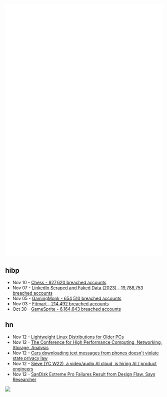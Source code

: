 ![Metrics](https://raw.githubusercontent.com/phixion/phixion/master/metrics.svg)

## hibp

<!--
for https://github.com/phixion/phixion/blob/main/.github/workflows/feeds.yml
-->
<!--START_SECTION:haveibeenpwnd-->
- Nov 10 - [Chess - 827,620 breached accounts](https://haveibeenpwned.com/PwnedWebsites#Chess)
- Nov 07 - [LinkedIn Scraped and Faked Data (2023) - 19,788,753 breached accounts](https://haveibeenpwned.com/PwnedWebsites#LinkedInScrape2023)
- Nov 05 - [GamingMonk - 654,510 breached accounts](https://haveibeenpwned.com/PwnedWebsites#GamingMonk)
- Nov 03 - [Fitmart - 214,492 breached accounts](https://haveibeenpwned.com/PwnedWebsites#Fitmart)
- Oct 30 - [GameSprite - 6,164,643 breached accounts](https://haveibeenpwned.com/PwnedWebsites#GameSprite)
<!--END_SECTION:haveibeenpwnd-->

## hn

<!--
for https://github.com/phixion/phixion/blob/main/.github/workflows/feeds.yml
-->
<!--START_SECTION:hn-->
- Nov 12 - [Lightweight Linux Distributions for Older PCs](https://www.freecodecamp.org/news/lightweight-linux-distributions-for-your-pc/)
- Nov 12 - [The Conference for High Performance Computing, Networking, Storage, Analysis](https://sc23.supercomputing.org/)
- Nov 12 - [Cars downloading text messages from phones doesn't violate state privacy law](https://arstechnica.com/tech-policy/2023/11/five-big-carmakers-beat-lawsuits-alleging-infotainment-systems-invade-privacy/)
- Nov 12 - [Sieve (YC W22), a video/audio AI cloud, is hiring AI / product engineers](https://sievedata.com/about/jobs)
- Nov 12 - [SanDisk Extreme Pro Failures Result from Design Flaw, Says Researcher](https://www.tomshardware.com/news/sandisk-extreme-pro-failures-are-due-to-design-flaw)
<!--END_SECTION:hn-->

<!--
for https://yhype.me
-->
![](https://hit.yhype.me/github/profile?user_id=13013670)
